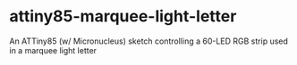 # attiny85-marquee-light-letter
An ATTiny85 (w/ Micronucleus) sketch controlling a 60-LED RGB strip used in a marquee light letter
